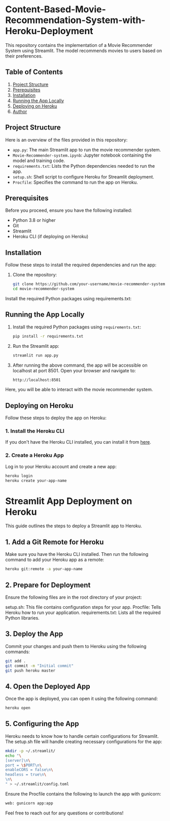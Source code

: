 # Content-Based-Movie-Recommendation-System-with-Heroku-Deployment

This repository contains the implementation of a Movie Recommender System using Streamlit. The model recommends movies to users based on their preferences.

## Table of Contents
1. [Project Structure](#project-structure)
2. [Prerequisites](#prerequisites)
3. [Installation](#installation)
4. [Running the App Locally](#running-the-app-locally)
5. [Deploying on Heroku](#deploying-on-heroku)
6. [Author](#author)

## Project Structure
Here is an overview of the files provided in this repository:
- `app.py`: The main Streamlit app to run the movie recommender system.
- `Movie-Recommender-system.ipynb`: Jupyter notebook containing the model and training code.
- `requirements.txt`: Lists the Python dependencies needed to run the app.
- `setup.sh`: Shell script to configure Heroku for Streamlit deployment.
- `Procfile`: Specifies the command to run the app on Heroku.

## Prerequisites
Before you proceed, ensure you have the following installed:
- Python 3.8 or higher
- Git
- Streamlit
- Heroku CLI (if deploying on Heroku)

## Installation
Follow these steps to install the required dependencies and run the app:

1. Clone the repository:
   ```bash
   git clone https://github.com/your-username/movie-recommender-system.git
   cd movie-recommender-system


Install the required Python packages using requirements.txt:

## Running the App Locally

1. Install the required Python packages using `requirements.txt`:

    ```bash
    pip install -r requirements.txt
    ```

2. Run the Streamlit app:

    ```bash
    streamlit run app.py
    ```

3. After running the above command, the app will be accessible on localhost at port 8501. Open your browser and navigate to:

    ```bash
    http://localhost:8501
    ```

Here, you will be able to interact with the movie recommender system.

## Deploying on Heroku

Follow these steps to deploy the app on Heroku:

### 1. Install the Heroku CLI

If you don't have the Heroku CLI installed, you can install it from [here](https://devcenter.heroku.com/articles/heroku-cli).

### 2. Create a Heroku App

Log in to your Heroku account and create a new app:

```bash
heroku login
heroku create your-app-name
```

# Streamlit App Deployment on Heroku

This guide outlines the steps to deploy a Streamlit app to Heroku.

## 1. Add a Git Remote for Heroku
Make sure you have the Heroku CLI installed. Then run the following command to add your Heroku app as a remote:

```bash
heroku git:remote -a your-app-name
```

## 2. Prepare for Deployment

Ensure the following files are in the root directory of your project:

setup.sh: This file contains configuration steps for your app.
Procfile: Tells Heroku how to run your application.
requirements.txt: Lists all the required Python libraries.

## 3. Deploy the App

Commit your changes and push them to Heroku using the following commands:

```bash
git add .
git commit -m "Initial commit"
git push heroku master
```

## 4. Open the Deployed App

Once the app is deployed, you can open it using the following command:

```bash
heroku open
```

## 5. Configuring the App

Heroku needs to know how to handle certain configurations for Streamlit. The setup.sh file will handle creating necessary configurations for the app:

```bash
mkdir -p ~/.streamlit/
echo "\
[server]\n\
port = \$PORT\n\
enableCORS = false\n\
headless = true\n\
\n\
" > ~/.streamlit/config.toml
```

Ensure the Procfile contains the following to launch the app with gunicorn:

```bash
web: gunicorn app:app
```


Feel free to reach out for any questions or contributions!


